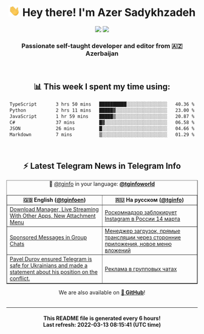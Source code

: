 <div align="center">
	<div>
		<h1>
      <img src="./assets/hi.gif" width="30px"> Hey there! I'm Azer Sadykhzadeh
    </h1>
    <img height="18" src="https://komarev.com/ghpvc/?username=sadykhzadeh&label=Views&color=2081c1&style=flat-square" />
		<a href="https://wakatime.com/@Azer"> <img height="18" src="https://wakatime.com/badge/user/f80ae27a-c328-426f-a381-bc84136e2dd6.svg" /> </a>
    <h3>
      Passionate self-taught developer and editor from 🇦🇿 Azerbaijan
    </h3>
  </div>
  <br>

<h2>📊 This week I spent my time using:</h2>

<!--START_SECTION:waka-->

```text
TypeScript       3 hrs 50 mins   ██████████░░░░░░░░░░░░░░░   40.36 %
Python           2 hrs 11 mins   █████▓░░░░░░░░░░░░░░░░░░░   23.00 %
JavaScript       1 hr 59 mins    █████▒░░░░░░░░░░░░░░░░░░░   20.87 %
C#               37 mins         █▓░░░░░░░░░░░░░░░░░░░░░░░   06.58 %
JSON             26 mins         █░░░░░░░░░░░░░░░░░░░░░░░░   04.66 %
Markdown         7 mins          ▒░░░░░░░░░░░░░░░░░░░░░░░░   01.29 %
```

<!--END_SECTION:waka-->

<br>

<h2>⚡️ Latest Telegram News in Telegram Info</h2>
  <table border>
		<tr>
			<th width="50%">🇬🇧 English (<a href="https://t.me/tginfoen">@tginfoen</a>)</th>
			<th>🇷🇺 На русском (<a href="https://t.me/tginfo">@tginfo</a>)</th>
		</tr>
		<caption>🚩 <a href="https://t.me/tginfo">@tginfo</a> in your language: <a href="https://t.me/tginfoworld"><b>@tginfoworld</b></a><caption/>
  <tr><td><a href="https://t.me/tginfoen/1361">Download⁠ Manager, Live Streaming With Other Apps, New Attachment Menu</a></td>
    <td><a href="https://t.me/tginfo/3258">Роскомнадзор заблокирует Instagram в России 14 марта</a></td></tr><tr><td><a href="https://t.me/tginfoen/1360">Sponsored Messages in Group Chats</a></td>
    <td><a href="https://t.me/tginfo/3257">Менеджер ⁠загрузок, прямые трансляции через сторонние приложения, новое меню вложений</a></td></tr><tr><td><a href="https://t.me/tginfoen/1359">Pavel Durov ensured Telegram is safe for Ukrainians and made a statement about his position on the conflict.</a></td>
    <td><a href="https://t.me/tginfo/3256">Реклама в групповых чатах</a></td></tr>
</table>
We are also available on <a href="https://github.com/tginfo"><b>🐙 GitHub</b></a>!
</div>

<br>
<hr>
<h4 align="center">This README file is generated <b>every 6 hours</b>!</br>Last refresh: <b>2022-03-13 08:15:41 (UTC time)</b></h4>
